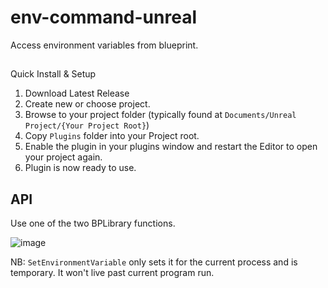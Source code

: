 # env-command-unreal
Access environment variables from blueprint.

##
Quick Install & Setup

1. Download Latest Release
2. Create new or choose project.
3. Browse to your project folder (typically found at ```Documents/Unreal Project/{Your Project Root}```)
4. Copy ```Plugins``` folder into your Project root.
5. Enable the plugin in your plugins window and restart the Editor to open your project again.
6. Plugin is now ready to use.

## API

Use one of the two BPLibrary functions.

![image](https://user-images.githubusercontent.com/542365/114750205-95980800-9d08-11eb-97a1-872dbe100735.png)

NB: ```SetEnvironmentVariable``` only sets it for the current process and is temporary. It won't live past current program run.
